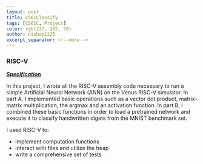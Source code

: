 ```yaml
---
layout: post
title: CS61Classify
tags: [CS61C, Project]
color: rgb(237, 155, 50)
author: nishap1225
excerpt_separator: <!--more-->
---
```

### RISC-V
<!--more-->

[***Specification***](https://cs61c.org/fa20/projects/proj2/)

In this project, I wrote all the RISC-V assembly code necessary to run a simple Artificial Neural Network (ANN) on the Venus RISC-V simulator. In part A, I implemented basic operations such as a vector dot product, matrix-matrix multiplication, the argmax and an activation function. In part B, I combined these basic functions in order to load a pretrained network and execute it to classify handwritten digets from the MNIST benchmark set.  

I used RISC-V to:
- implement computation functions
- interact with files and utilize the heap
- write a comprehensive set of tests
